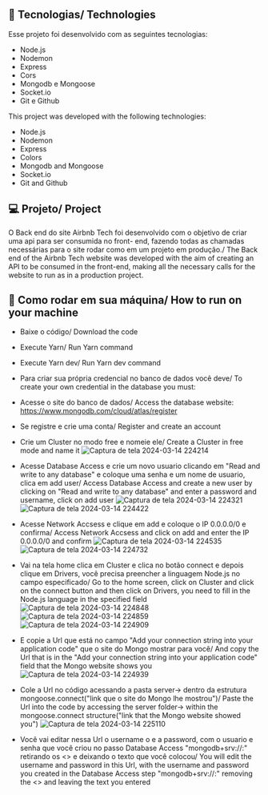  ## 🚀 Tecnologias/ Technologies

Esse projeto foi desenvolvido com as seguintes tecnologias:

- Node.js
- Nodemon
- Express
- Cors
- Mongodb e Mongoose
- Socket.io
- Git e Github

This project was developed with the following technologies:

- Node.js
- Nodemon
- Express
- Colors
- Mongodb and Mongoose
- Socket.io
- Git and Github

## 💻 Projeto/ Project

O Back end do site Airbnb Tech foi desenvolvido com o objetivo de criar uma api para ser consumida no front- end, fazendo todas as chamadas necessárias para o site rodar como em um projeto em produção./ The Back end of the Airbnb Tech website was developed with the aim of creating an API to be consumed in the front-end, making all the necessary calls for the website to run as in a production project.

## 🔖 Como rodar em sua máquina/ How to run on your machine
- Baixe o código/ Download the code
-  Execute Yarn/ Run Yarn command
- Execute Yarn dev/ Run Yarn dev command
- Para criar sua própria credencial no banco de dados você deve/ To create your own credential in the database you must:
- Acesse o site do banco de dados/ Access the database website: https://www.mongodb.com/cloud/atlas/register
- Se registre e crie uma conta/ Register and create an account
- Crie um Cluster no modo free e nomeie ele/ Create a Cluster in free mode and name it
  ![Captura de tela 2024-03-14 224214](https://github.com/annamarcomini/backendAirbnTech/assets/116853315/15a03e06-2441-441f-afd1-638a2ccee982)
  
- Acesse Database Access e crie um novo usuario clicando em "Read and write to any database" e coloque uma senha e um nome de usuario, clica em add user/ Access Database Access and create a new user by clicking on "Read and write to any database" and enter a password and username, click on add user
  ![Captura de tela 2024-03-14 224321](https://github.com/annamarcomini/backendAirbnTech/assets/116853315/551564c8-48ee-494f-8316-3b91c52d00bb)
![Captura de tela 2024-03-14 224422](https://github.com/annamarcomini/backendAirbnTech/assets/116853315/d5bdb4ed-e9fa-4e03-b92b-525384b2b63f)

- Acesse Network Accsess e clique em add e coloque o IP 0.0.0.0/0 e confirma/ Access Network Accsess and click on add and enter the IP 0.0.0.0/0 and confirm
 ![Captura de tela 2024-03-14 224535](https://github.com/annamarcomini/backendAirbnTech/assets/116853315/35471928-0526-4dca-a324-face9d67cd6a)
![Captura de tela 2024-03-14 224732](https://github.com/annamarcomini/backendAirbnTech/assets/116853315/809dfc27-5637-457a-b664-12401c775b92)

- Vai na tela home clica em Cluster e clica no botão connect e depois clique em Drivers, você precisa preencher a linguagem Node.js no campo especificado/ Go to the home screen, click on Cluster and click on the connect button and then click on Drivers, you need to fill in the Node.js language in the specified field
  ![Captura de tela 2024-03-14 224848](https://github.com/annamarcomini/backendAirbnTech/assets/116853315/23a6236f-b9a8-4d6e-8ef0-b64899644447)
![Captura de tela 2024-03-14 224859](https://github.com/annamarcomini/backendAirbnTech/assets/116853315/6f351751-8d10-4a16-857f-4e268dae41a5)
![Captura de tela 2024-03-14 224909](https://github.com/annamarcomini/backendAirbnTech/assets/116853315/bb0105ea-d68b-45ad-98c8-010bfc739040)

- E copie a Url que está no campo "Add your connection string into your application code" que o site do Mongo mostrar para você/ And copy the Url that is in the "Add your connection string into your application code" field that the Mongo website shows you
  ![Captura de tela 2024-03-14 224939](https://github.com/annamarcomini/backendAirbnTech/assets/116853315/776d3e71-0c7a-420a-921b-6e522c774246)
  
- Cole a Url no código acessando a pasta server-> dentro da estrutura mongoose.connect("link que o site do Mongo lhe mostrou")/ Paste the Url into the code by accessing the server folder-> within the mongoose.connect structure("link that the Mongo website showed you")
  ![Captura de tela 2024-03-14 225110](https://github.com/annamarcomini/backendAirbnTech/assets/116853315/a478207f-f321-4786-9940-eff858b09ee8)
  
- Você vai editar nessa Url o username o e a password, com o usuario e senha que você criou no passo Database Access "mongodb+srv://<username>:<password>" retirando os <> e deixando o texto que você colocou/ You will edit the username and password in this Url, with the username and password you created in the Database Access step "mongodb+srv://<username>:<password>" removing the <> and leaving the text you entered
  
